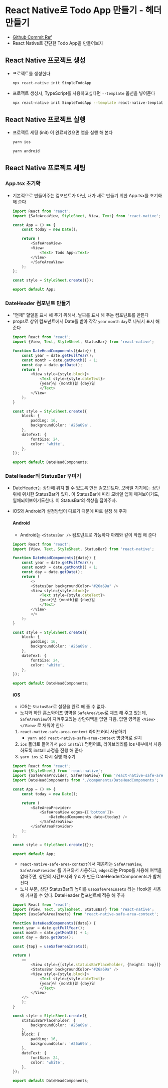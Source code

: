 # React Native로 Todo App 만들기 - 헤더 만들기

- [Github Commit Ref](https://github.com/paullee714/frontend-study/tree/10cb94f5c150e22f7e6209232c2dc3d4c646de28)
- React Native로 간단한 Todo App을 만들어보자

## React Native 프로젝트 생성

- 프로젝트를 생성한다
    ```bash
    npx react-native init SimpleTodoApp
    ```
- 프로젝트 생성시, TypeScript를 사용하고싶다면 `--template` 옵션을 넣어준다
    ```bash
    npx react-native init SimpleTodoApp --template react-native-template-typescript
    ```

## React Native 프로젝트 실행

- 프로젝트 세팅 (init) 이 완료되었으면 앱을 실행 해 본다
    ```bash
    yarn ios
    ```
    ```bash
    yarn android
    ```

## React Native 프로젝트 세팅

### App.tsx 초기확

- 기본적으로 만들어주는 컴포넌트가 아닌, 내가 새로 만들기 위한 App.tsx를 초기화 해 준다
    ```typescript
    import React from 'react';
    import {SafeAreaView, StyleSheet, View, Text} from 'react-native';

    const App = () => {
        const today = new Date();

        return (
            <SafeAreaView>
            <View>
                <Text> Todo App</Text>
            </View>
            </SafeAreaView>
        );
    };

    const style = StyleSheet.create({});

    export default App;
    ```

### DateHeader 컴포넌트 만들기
- "언제" 할일을 표시 해 주기 위해서, 날짜를 표시 해 주는 컴포넌트를 만든다
- props로 상위 컴포넌트에서 Date를 받아 각각 `year` `month` `day`로 나눠서 표시 해 준다
    ```typescript
    import React from 'react';
    import {View, Text, StyleSheet, StatusBar} from 'react-native';

    function DateHeadComponents({date}) {
        const year = date.getFullYear();
        const month = date.getMonth() + 1;
        const day = date.getDate();
        return (
            <View style={style.block}>
                <Text style={style.dateText}>
                {year}년 {month}월 {day}일
                </Text>
            </View>
        );
    }

    const style = StyleSheet.create({
        block: {
            padding: 16,
            backgroundColor: '#26a69a',
        },
        dateText: {
            fontSize: 24,
            color: 'white',
        },
    });

    export default DateHeadComponents;
    ```

### DateHeader의 StatusBar 꾸미기
- DateHeader는 상단에 위치 할 수 있도록 만든 컴포넌트다. 모바일 기기에는 상단 위에 위치한 StatusBar가 있다. 이 StatusBar에 따라 모바일 앱이 깨져보이기도, 일체되어보이기도한다. 이 StatusBar의 색상을 잡아주자.
- iOS와 Android가 설정방법이 다르기 때문에 따로 설정 해 주자
    
    #### Android
    - Android는 `<StatusBar />` 컴포넌트로 가능하다  아래와 같이 작업 해 준다
    ```typescript
    import React from 'react';
    import {View, Text, StyleSheet, StatusBar} from 'react-native';

    function DateHeadComponents({date}) {
        const year = date.getFullYear();
        const month = date.getMonth() + 1;
        const day = date.getDate();
        return (
            <>
            <StatusBar backgroundColor="#26a69a" />
            <View style={style.block}>
                <Text style={style.dateText}>
                {year}년 {month}월 {day}일
                </Text>
            </View>
            </>
        );
    }

    const style = StyleSheet.create({
        block: {
            padding: 16,
            backgroundColor: '#26a69a',
        },
        dateText: {
            fontSize: 24,
            color: 'white',
        },
    });

    export default DateHeadComponents;
    ```

    #### iOS
    - iOS는 `StatusBar`로 설정을 완료 해 줄 수 없다.
    - 노치와 하단 홈스와이프 영역을 `SafeAreaView`로 체크 해 주고 있는데, `SafeAreaView`이 지켜주고있는 상단여백을 없앤 다음, 없앤 영역을 `<View></View>` 로 채워야 한다

    1. `react-native-safe-area-context`  라이브러리 사용하기
       - `yarn add react-native-safe-area-context` 명령어로 설치
    2. `ios` 폴더로 들어가서 `pod install` 명령어로, 라이브러리를 ios 내부에서 사용 하도록 install 과정을 진행 해 준다
    3. `yarn ios` 로 다시 실행 해주기


    ```typescript
    import React from 'react';
    import {StyleSheet} from 'react-native';
    import {SafeAreaProvider, SafeAreaView} from 'react-native-safe-area-context';
    import DateHeadComponents from './components/DateHeadComponents';

    const App = () => {
        const today = new Date();

        return (
            <SafeAreaProvider>
                <SafeAreaView edges={['bottom']}>
                    <DateHeadComponents date={today} />
                </SafeAreaView>
            </SafeAreaProvider>
        );
    };

    const style = StyleSheet.create({});

    export default App;
    ```
    - `react-native-safe-area-context`에서 제공하는 `SafeAreaView`, `SafeAreaProvider` 를 가져와서 사용하고, `edges`라는 Props를 사용해 여백을 없애주면, 상단의 시간표시와 우리가 만든 DateHeaderComponents가 합쳐진다
    - 노치 부분, 상단 StatusBar의 높이를 `useSafeAreaInsets` 라는 Hook을 사용해 가져올 수 있다. DateHeader 컴포넌트에 적용 해 주자
    ```typescript
    import React from 'react';
    import {View, Text, StyleSheet, StatusBar} from 'react-native';
    import {useSafeAreaInsets} from 'react-native-safe-area-context';

    function DateHeadComponents({date}) {
    const year = date.getFullYear();
    const month = date.getMonth() + 1;
    const day = date.getDate();

    const {top} = useSafeAreaInsets();

    return (
        <>
            <View style={[style.statuisBarPlaceholder, {height: top}]} />
            <StatusBar backgroundColor="#26a69a" />
            <View style={style.block}>
                <Text style={style.dateText}>
                {year}년 {month}월 {day}일
                </Text>
            </View>
        </>
        );
    }

    const style = StyleSheet.create({
        statuisBarPlaceholder: {
            backgroundColor: '#26a69a',
        },
        block: {
            padding: 16,
            backgroundColor: '#26a69a',
        },
        dateText: {
            fontSize: 24,
            color: 'white',
        },
    });

    export default DateHeadComponents;
    ```